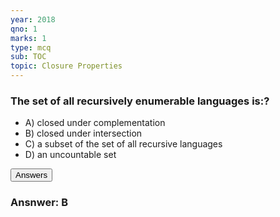```yaml
---
year: 2018
qno: 1
marks: 1
type: mcq
sub: TOC
topic: Closure Properties
---
```


### The set of all recursively enumerable languages is:?

<ul class="w3-ul w3-border">
  <li>A) closed under complementation</li>
  <li>B) closed under intersection</li>
  <li>C) a subset of the set of all recursive languages</li>
  <li>D) an uncountable set</li>
</ul>

<div class="w3-round w3-margin-top">
<div class="w3-white">
<button onclick="toggleAccordion('1')" class="w3-button w3-block w3-theme-l1 w3-left-align">
<i class="fa fa-circle-o-notch fa-fw w3-margin-right"></i> Answers
</button>
<div id="1" class="w3-hide w3-container w3-border" markdown="1">

### Ansnwer: **B**

</div>
</div>
</div>